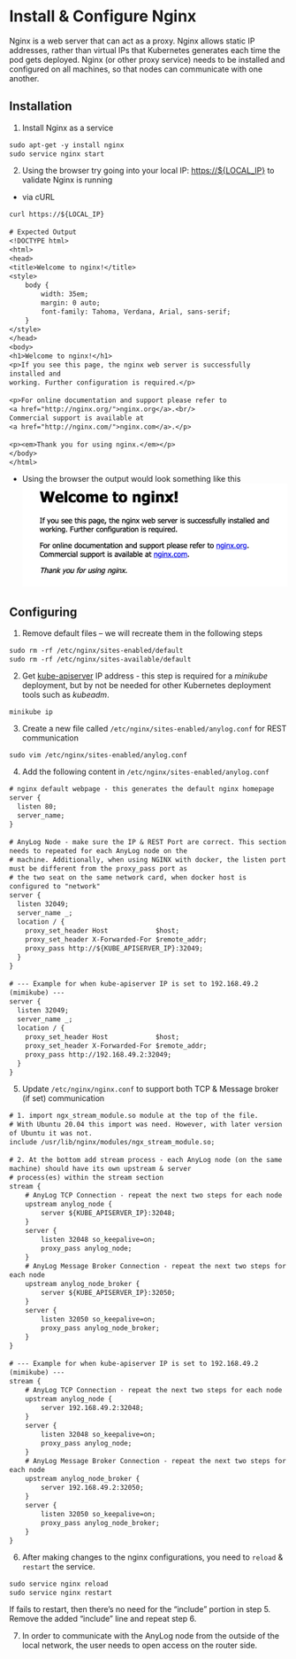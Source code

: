# Install & Configure Nginx 
Nginx is a web server that can act as a proxy. Nginx allows static IP addresses, rather than virtual IPs  that Kubernetes 
generates each time the pod gets deployed. Nginx (or other proxy service) needs to be installed and configured on all 
machines, so that nodes can communicate with one another.

## Installation 
1. Install Nginx as a service
```shell
sudo apt-get -y install nginx
sudo service nginx start 
```

2. Using the browser try going into your local IP: [https://${LOCAL_IP}]() to validate Nginx is running
* via cURL
```commandline
curl https://${LOCAL_IP} 

# Expected Output
<!DOCTYPE html>
<html>
<head>
<title>Welcome to nginx!</title>
<style>
    body {
        width: 35em;
        margin: 0 auto;
        font-family: Tahoma, Verdana, Arial, sans-serif;
    }
</style>
</head>
<body>
<h1>Welcome to nginx!</h1>
<p>If you see this page, the nginx web server is successfully installed and
working. Further configuration is required.</p>

<p>For online documentation and support please refer to
<a href="http://nginx.org/">nginx.org</a>.<br/>
Commercial support is available at
<a href="http://nginx.com/">nginx.com</a>.</p>

<p><em>Thank you for using nginx.</em></p>
</body>
</html> 
```
* Using the browser the output would look something like this
![nginx welcome message](../../imgs/nginx_welcome_message.png)

## Configuring 
1. Remove default files – we will recreate them in the following steps 
```commandline
sudo rm -rf /etc/nginx/sites-enabled/default 
sudo rm -rf /etc/nginx/sites-available/default
```

2. Get [kube-apiserver](https://kubernetes.io/docs/reference/command-line-tools-reference/kube-apiserver/) IP address - 
this step is required for a _minikube_ deployment, but by not be needed for other Kubernetes deployment tools such as 
_kubeadm_.
```commandline
minikube ip 
```

3. Create a new file called `/etc/nginx/sites-enabled/anylog.conf` for REST communication
```commandline
sudo vim /etc/nginx/sites-enabled/anylog.conf 
```

4. Add the following content in `/etc/nginx/sites-enabled/anylog.conf`
```editorconfig
# nginx default webpage - this generates the default nginx homepage 
server {
  listen 80;
  server_name;
}

# AnyLog Node - make sure the IP & REST Port are correct. This section needs to repeated for each AnyLog node on the 
# machine. Additionally, when using NGINX with docker, the listen port must be different from the proxy_pass port as
# the two seat on the same network card, when docker host is configured to "network" 
server {
  listen 32049;
  server_name _;
  location / {
    proxy_set_header Host            $host;
    proxy_set_header X-Forwarded-For $remote_addr;
    proxy_pass http://${KUBE_APISERVER_IP}:32049;
  }
}

# --- Example for when kube-apiserver IP is set to 192.168.49.2 (mimikube) ---
server {
  listen 32049;
  server_name _;
  location / {
    proxy_set_header Host            $host;
    proxy_set_header X-Forwarded-For $remote_addr;
    proxy_pass http://192.168.49.2:32049;
  }
}
```

5. Update `/etc/nginx/nginx.conf` to support both TCP & Message broker (if set) communication
```editorconfig
# 1. import ngx_stream_module.so module at the top of the file.
# With Ubuntu 20.04 this import was need. However, with later version of Ubuntu it was not. 
include /usr/lib/nginx/modules/ngx_stream_module.so;

# 2. At the bottom add stream process - each AnyLog node (on the same machine) should have its own upstream & server 
# process(es) within the stream section
stream {
    # AnyLog TCP Connection - repeat the next two steps for each node
    upstream anylog_node {
        server ${KUBE_APISERVER_IP}:32048;
    }
    server {
        listen 32048 so_keepalive=on;
        proxy_pass anylog_node;
    }
    # AnyLog Message Broker Connection - repeat the next two steps for each node 
    upstream anylog_node_broker {
        server ${KUBE_APISERVER_IP}:32050;
    }
    server {
        listen 32050 so_keepalive=on;
        proxy_pass anylog_node_broker;
    }
}

# --- Example for when kube-apiserver IP is set to 192.168.49.2 (mimikube) ---
stream {
    # AnyLog TCP Connection - repeat the next two steps for each node
    upstream anylog_node {
        server 192.168.49.2:32048;
    }
    server {
        listen 32048 so_keepalive=on;
        proxy_pass anylog_node;
    }
    # AnyLog Message Broker Connection - repeat the next two steps for each node 
    upstream anylog_node_broker {
        server 192.168.49.2:32050;
    }
    server {
        listen 32050 so_keepalive=on;
        proxy_pass anylog_node_broker;
    }
}
```

6. After making changes to the nginx configurations, you need to `reload` & `restart` the service. 
```commandline
sudo service nginx reload 
sudo service nginx restart
```
If fails to restart, then there’s no need for the “include” portion in step 5. Remove the added “include” line and repeat 
step 6.

7. In order to communicate with the AnyLog node from the outside of the local network, the user needs to open access on 
the router side. 


